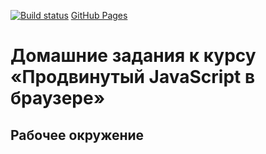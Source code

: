[![Build status](https://ci.appveyor.com/api/projects/status/rtgt2q4vtexpdqe3?svg=true)](https://ci.appveyor.com/project/Vadim2107/ahj-env2)
[GitHub Pages](https://vadim2107.github.io/AHJ-env2/)
# Домашние задания к курсу «Продвинутый JavaScript в браузере»
## Рабочее окружение
